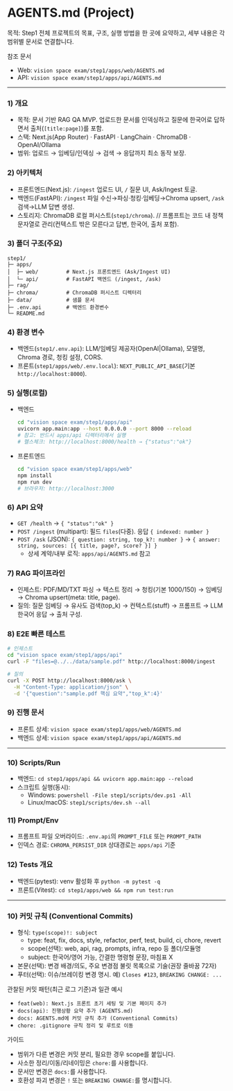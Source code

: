 # AGENTS.md (Project)

목적: Step1 전체 프로젝트의 목표, 구조, 실행 방법을 한 곳에 요약하고, 세부 내용은 각 범위별 문서로 연결합니다.

참조 문서
- Web: `vision space exam/step1/apps/web/AGENTS.md`
- API: `vision space exam/step1/apps/api/AGENTS.md`

---

### 1) 개요
- 목적: 문서 기반 RAG QA MVP. 업로드한 문서를 인덱싱하고 질문에 한국어로 답하면서 출처(`[title:page]`)를 포함.
- 스택: Next.js(App Router) · FastAPI · LangChain · ChromaDB · OpenAI/Ollama
- 범위: 업로드 → 임베딩/인덱싱 → 검색 → 응답까지 최소 동작 보장.

### 2) 아키텍처
- 프론트엔드(Next.js): `/ingest` 업로드 UI, `/` 질문 UI, Ask/Ingest 토글.
- 백엔드(FastAPI): `/ingest` 파일 수신→파싱·청킹·임베딩→Chroma upsert, `/ask` 검색→LLM 답변 생성.
- 스토리지: ChromaDB 로컬 퍼시스트(`step1/chroma`).
// 프롬프트는 코드 내 정책 문자열로 관리(컨텍스트 밖은 모른다고 답변, 한국어, 출처 포함).

### 3) 폴더 구조(주요)
```
step1/
├─ apps/
│  ├─ web/         # Next.js 프론트엔드 (Ask/Ingest UI)
│  └─ api/         # FastAPI 백엔드 (/ingest, /ask)
├─ rag/
├─ chroma/         # ChromaDB 퍼시스트 디렉터리
├─ data/           # 샘플 문서
├─ .env.api        # 백엔드 환경변수
└─ README.md
```

### 4) 환경 변수
- 백엔드(`step1/.env.api`): LLM/임베딩 제공자(OpenAI|Ollama), 모델명, Chroma 경로, 청킹 설정, CORS.
- 프론트(`step1/apps/web/.env.local`): `NEXT_PUBLIC_API_BASE`(기본 `http://localhost:8000`).

### 5) 실행(로컬)
- 백엔드
  ```bash
  cd "vision space exam/step1/apps/api"
  uvicorn app.main:app --host 0.0.0.0 --port 8000 --reload
  # 참고: 반드시 apps/api 디렉터리에서 실행
  # 헬스체크: http://localhost:8000/health → {"status":"ok"}
  ```
- 프론트엔드
  ```bash
  cd "vision space exam/step1/apps/web"
  npm install
  npm run dev
  # 브라우저: http://localhost:3000
  ```

### 6) API 요약
- `GET /health` → `{ "status":"ok" }`
- `POST /ingest` (multipart): 필드 `files`(다중). 응답 `{ indexed: number }`
- `POST /ask` (JSON): `{ question: string, top_k?: number }` → `{ answer: string, sources: [{ title, page?, score? }] }`
  - 상세 계약/내부 로직: `apps/api/AGENTS.md` 참고

### 7) RAG 파이프라인
- 인제스트: PDF/MD/TXT 파싱 → 텍스트 정리 → 청킹(기본 1000/150) → 임베딩 → Chroma upsert(meta: title, page).
- 질의: 질문 임베딩 → 유사도 검색(top_k) → 컨텍스트(stuff) → 프롬프트 → LLM 한국어 응답 → 출처 구성.

### 8) E2E 빠른 테스트
```bash
# 인제스트
cd "vision space exam/step1/apps/api"
curl -F "files=@../../data/sample.pdf" http://localhost:8000/ingest

# 질의
curl -X POST http://localhost:8000/ask \
  -H "Content-Type: application/json" \
  -d '{"question":"sample.pdf 핵심 요약","top_k":4}'
```

### 9) 진행 문서
- 프론트 상세: `vision space exam/step1/apps/web/AGENTS.md`
- 백엔드 상세: `vision space exam/step1/apps/api/AGENTS.md`

---

### 10) Scripts/Run
- 백엔드: `cd step1/apps/api && uvicorn app.main:app --reload`
- 스크립트 실행(동시):
  - Windows: `powershell -File step1/scripts/dev.ps1 -All`
  - Linux/macOS: `step1/scripts/dev.sh --all`

### 11) Prompt/Env
- 프롬프트 파일 오버라이드: `.env.api`의 `PROMPT_FILE` 또는 `PROMPT_PATH`
- 인덱스 경로: `CHROMA_PERSIST_DIR` 상대경로는 `apps/api` 기준

### 12) Tests 개요
- 백엔드(pytest): venv 활성화 후 `python -m pytest -q`
- 프론트(Vitest): `cd step1/apps/web && npm run test:run`
---

### 10) 커밋 규칙 (Conventional Commits)
- 형식: `type(scope)!: subject`
  - type: feat, fix, docs, style, refactor, perf, test, build, ci, chore, revert
  - scope(선택): web, api, rag, prompts, infra, repo 등 폴더/모듈명
  - subject: 한국어/영어 가능, 간결한 명령형 문장, 마침표 X
- 본문(선택): 변경 배경/의도, 주요 변경점 불릿 목록으로 기술(권장 줄바꿈 72자)
- 푸터(선택): 이슈/브레이킹 변경 명시. 예) `Closes #123`, `BREAKING CHANGE: ...`

관찰된 커밋 패턴(최근 로그 기준)과 일관 예시
- `feat(web): Next.js 프론트 초기 세팅 및 기본 페이지 추가`
- `docs(api): 진행상황 요약 추가 (AGENTS.md)`
- `docs: AGENTS.md에 커밋 규칙 추가 (Conventional Commits)`
- `chore: .gitignore 규칙 정리 및 루트로 이동`

가이드
- 범위가 다른 변경은 커밋 분리, 필요한 경우 scope를 붙입니다.
- 사소한 정리/이동/리네이밍은 `chore:`를 사용합니다.
- 문서만 변경은 `docs:`를 사용합니다.
- 호환성 파괴 변경은 `!` 또는 `BREAKING CHANGE:`를 명시합니다.
